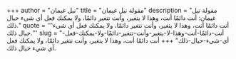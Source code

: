 +++
author = "نيل غيمان"
title = "مقولة نيل غيمان"
description = "مقولة نيل غيمان: أنت دائمًا أنت، وهذا لا يتغير، وأنت تتغير دائمًا، ولا يمكنك فعل أي شيء حيال ذلك."
quote = '''أنت دائمًا أنت، وهذا لا يتغير، وأنت تتغير دائمًا، ولا يمكنك فعل أي شيء حيال ذلك.''' 
slug = "أنت-دائمًا-أنت-وهذا-لا-يتغير-وأنت-تتغير-دائمًا-ولا-يمكنك-فعل-أي-شيء-حيال-ذلك"
+++
أنت دائمًا أنت، وهذا لا يتغير، وأنت تتغير دائمًا، ولا يمكنك فعل أي شيء حيال ذلك.
